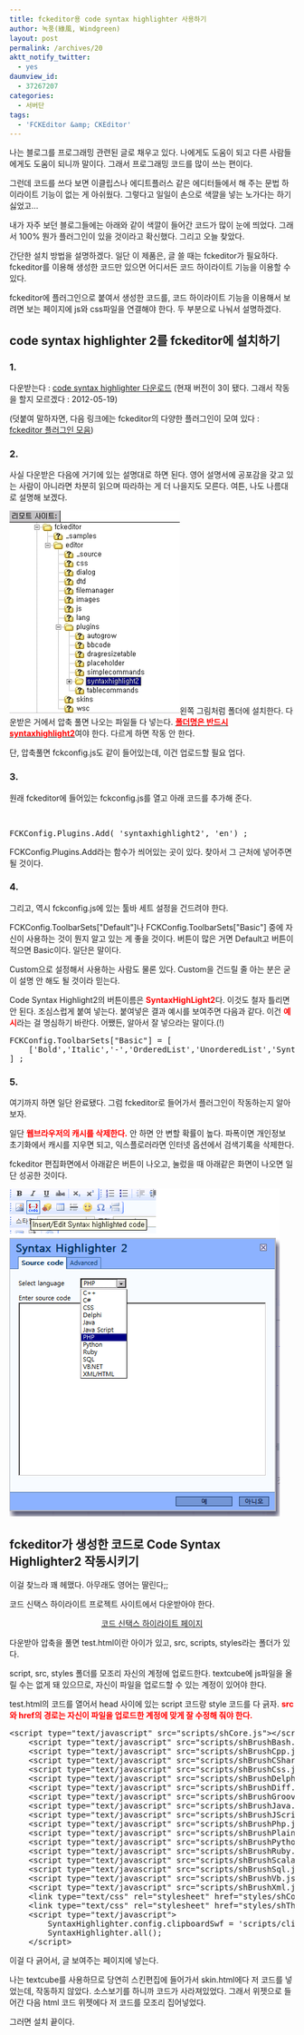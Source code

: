 ```yaml
---
title: fckeditor용 code syntax highlighter 사용하기
author: 녹풍(綠風, Windgreen)
layout: post
permalink: /archives/20
aktt_notify_twitter:
  - yes
daumview_id:
  - 37267207
categories:
  - 서버단
tags:
  - 'FCKEditor &amp; CKEditor'
---
```

나는 블로그를 프로그래밍 관련된 글로 채우고 있다. 나에게도 도움이 되고 다른 사람들에게도 도움이 되니까 말이다. 그래서 프로그래밍 코드를 많이 쓰는 편이다.

그런데 코드를 쓰다 보면 이클립스나 에디트플러스 같은 에디터들에서 해 주는 문법 하이라이트 기능이 없는 게 아쉬웠다. 그렇다고 일일이 손으로 색깔을 넣는 노가다는 하기 싫었고&#8230;

내가 자주 보던 블로그들에는 아래와 같이 색깔이 들어간 코드가 많이 눈에 띄었다. 그래서 100% 뭔가 플러그인이 있을 것이라고 확신했다. 그리고 오늘 찾았다.

간단한 설치 방법을 설명하겠다. 일단 이 제품은, 글 쓸 때는 fckeditor가 필요하다. fckeditor를 이용해 생성한 코드만 있으면 어디서든 코드 하이라이트 기능을 이용할 수 있다.

fckeditor에 플러그인으로 붙여서 생성한 코드를, 코드 하이라이트 기능을 이용해서 보려면 보는 페이지에 js와 css파일을 연결해야 한다. 두 부분으로 나눠서 설명하겠다.

## code syntax highlighter 2를 fckeditor에 설치하기

### 1.

다운받는다 : <a href="http://alexgorbatchev.com/SyntaxHighlighter/download/" target="_blank">code syntax highlighter 다운로드</a> (현재 버전이 3이 됐다. 그래서 작동을 할지 모르겠다 : 2012-05-19)

(덧붙여 말하자면, 다음 링크에는 fckeditor의 다양한 플러그인이 모여 있다 : <a href="http://sourceforge.net/tracker/?group_id=75348&atid=737639" target="_blank">fckeditor 플러그인 모음</a>)

### 2.

사실 다운받은 다음에 거기에 있는 설명대로 하면 된다. 영어 설명서에 공포감을 갖고 있는 사람이 아니라면 차분히 읽으며 따라하는 게 더 나을지도 모른다. 여튼, 나도 나름대로 설명해 보겠다.

<img class="alignleft" src="/uploads/legacy/old-images/1/cfile22.uf.150AF7564D4BC8632F83C7.jpg" alt="" width="301" height="358" />왼쪽 그림처럼 폴더에 설치한다. 다운받은 거에서 압축 풀면 나오는 파일들 다 넣는다. <span style="text-decoration: underline;"><strong><span style="color: #ff0000;">폴더명은 반드시 syntaxhighlight2</span></strong></span>여야 한다. 다르게 하면 작동 안 한다.

단, 압축풀면 fckconfig.js도 같이 들어있는데, 이건 업로드할 필요 업다.

### 3.

원래 fckeditor에 들어있는 fckconfig.js를 열고 아래 코드를 추가해 준다.

<div style="clear: both; color: white;">
  .
</div>

<pre class="brush: jscript;gutter: false; ">FCKConfig.Plugins.Add( &#039;syntaxhighlight2&#039;, &#039;en&#039;) ;</pre>

FCKConfig.Plugins.Add라는 함수가 씌어있는 곳이 있다. 찾아서 그 근처에 넣어주면 될 것이다.

### 4.

그리고, 역시 fckconfig.js에 있는 툴바 세트 설정을 건드려야 한다.

FCKConfig.ToolbarSets["Default"]나 FCKConfig.ToolbarSets["Basic"] 중에 자신이 사용하는 것이 뭔지 알고 있는 게 좋을 것이다. 버튼이 많은 거면 Default고 버튼이 적으면 Basic이다. 일단은 말이다.

Custom으로 설정해서 사용하는 사람도 물론 있다. Custom을 건드릴 줄 아는 분은 굳이 설명 안 해도 될 것이라 믿는다.

Code Syntax Highlight2의 버튼이름은 <span style="color: #ff0000;"><strong>SyntaxHighLight2</strong></span>다. 이것도 철자 틀리면 안 된다. 조심스럽게 붙여 넣는다. 붙여넣은 결과 예시를 보여주면 다음과 같다. 이건 <span style="color: #ff0000;"><strong>예시</strong></span>라는 걸 명심하기 바란다. 어쨌든, 알아서 잘 넣으라는 말이다.(!)

<pre class="brush: jscript;gutter: false; ">FCKConfig.ToolbarSets["Basic"] = [
	[&#039;Bold&#039;,&#039;Italic&#039;,&#039;-&#039;,&#039;OrderedList&#039;,&#039;UnorderedList&#039;,&#039;SyntaxHighLight2&#039;,&#039;-&#039;,&#039;Link&#039;,&#039;Unlink&#039;,&#039;-&#039;,&#039;About&#039;]
] ;</pre>

### 5.

여기까지 하면 일단 완료됐다. 그럼 fckeditor로 들어가서 플러그인이 작동하는지 알아보자.

일단 <span style="color: #ff0000;"><strong>웹브라우저의 캐시를 삭제한다.</strong></span> 안 하면 안 변할 확률이 높다. 파폭이면 개인정보 초기화에서 캐시를 지우면 되고, 익스플로러라면 인터넷 옵션에서 검색기록을 삭제한다.

fckeditor 편집화면에서 아래같은 버튼이 나오고, 눌렀을 때 아래같은 화면이 나오면 일단 성공한 것이다.

<img class="aligncenter" src="/uploads/legacy/old-images/1/cfile9.uf.120B09534D4BC86307C697.png" alt="" width="478" height="578" />

## fckeditor가 생성한 코드로 Code Syntax Highlighter2 작동시키기

이걸 찾느라 꽤 헤맸다. 아무래도 영어는 딸린다;;

코드 신택스 하이라이트 프로젝트 사이트에서 다운받아야 한다.

<p style="text-align: center;">
  <a title="[http://alexgorbatchev.com/SyntaxHighlighter/]로 이동합니다." href="http://alexgorbatchev.com/SyntaxHighlighter/" target="_blank">코</a><a title="[http://alexgorbatchev.com/SyntaxHighlighter/]로 이동합니다." href="http://alexgorbatchev.com/SyntaxHighlighter/" target="_blank">드 신택스 하이라이트 페이지</a>
</p>

다운받아 압축을 풀면 test.html이란 아이가 있고, src, scripts, styles라는 폴더가 있다.

script, src, styles 폴더를 모조리 자신의 계정에 업로드한다. textcube에 js파일을 올릴 수는 없게 돼 있으므로, 자신이 파일을 업로드할 수 있는 계정이 있어야 한다.

test.html의 코드를 열어서 head 사이에 있는 script 코드랑 style 코드를 다 긁자. <span style="color: #ff0000;"><strong>src와 href의 경로는 자신이 파일을 업로드한 계정에 맞게 잘 수정해 줘야 한다.</strong></span>

<pre class="brush: xhtml;">&lt;script type="text/javascript" src="scripts/shCore.js"&gt;&lt;/script&gt;
	&lt;script type="text/javascript" src="scripts/shBrushBash.js"&gt;&lt;/script&gt;
	&lt;script type="text/javascript" src="scripts/shBrushCpp.js"&gt;&lt;/script&gt;
	&lt;script type="text/javascript" src="scripts/shBrushCSharp.js"&gt;&lt;/script&gt;
	&lt;script type="text/javascript" src="scripts/shBrushCss.js"&gt;&lt;/script&gt;
	&lt;script type="text/javascript" src="scripts/shBrushDelphi.js"&gt;&lt;/script&gt;
	&lt;script type="text/javascript" src="scripts/shBrushDiff.js"&gt;&lt;/script&gt;
	&lt;script type="text/javascript" src="scripts/shBrushGroovy.js"&gt;&lt;/script&gt;
	&lt;script type="text/javascript" src="scripts/shBrushJava.js"&gt;&lt;/script&gt;
	&lt;script type="text/javascript" src="scripts/shBrushJScript.js"&gt;&lt;/script&gt;
	&lt;script type="text/javascript" src="scripts/shBrushPhp.js"&gt;&lt;/script&gt;
	&lt;script type="text/javascript" src="scripts/shBrushPlain.js"&gt;&lt;/script&gt;
	&lt;script type="text/javascript" src="scripts/shBrushPython.js"&gt;&lt;/script&gt;
	&lt;script type="text/javascript" src="scripts/shBrushRuby.js"&gt;&lt;/script&gt;
	&lt;script type="text/javascript" src="scripts/shBrushScala.js"&gt;&lt;/script&gt;
	&lt;script type="text/javascript" src="scripts/shBrushSql.js"&gt;&lt;/script&gt;
	&lt;script type="text/javascript" src="scripts/shBrushVb.js"&gt;&lt;/script&gt;
	&lt;script type="text/javascript" src="scripts/shBrushXml.js"&gt;&lt;/script&gt;
	&lt;link type="text/css" rel="stylesheet" href="styles/shCore.css"/&gt;
	&lt;link type="text/css" rel="stylesheet" href="styles/shThemeDefault.css"/&gt;
	&lt;script type="text/javascript"&gt;
		SyntaxHighlighter.config.clipboardSwf = &#039;scripts/clipboard.swf&#039;;
		SyntaxHighlighter.all();
	&lt;/script&gt;</pre>

이걸 다 긁어서, 글 보여주는 페이지에 넣는다.

나는 textcube를 사용하므로 당연히 스킨편집에 들어가서 skin.html에다 저 코드를 넣었는데, 작동하지 않았다. 소스보기를 하니까 코드가 사라져있었다. 그래서 위젯으로 들어간 다음 html 코드 위젯에다 저 코드를 모조리 집어넣었다.

그러면 설치 끝이다.